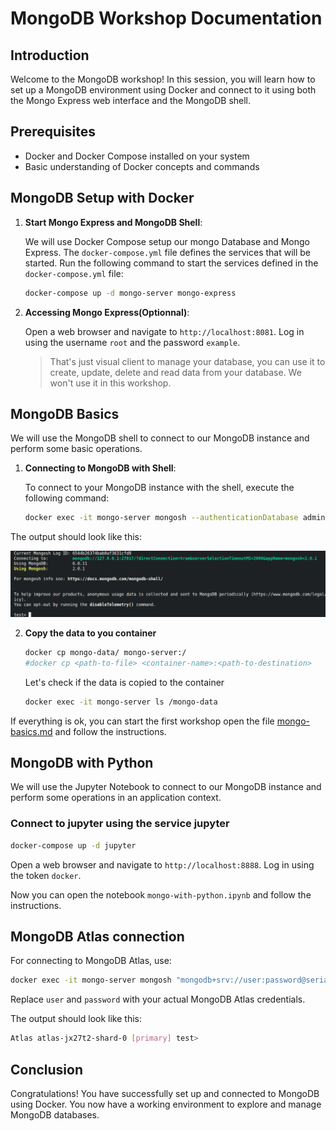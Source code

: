 # MongoDB Workshop Documentation

## Introduction

Welcome to the MongoDB workshop! In this session, you will learn how to set up a MongoDB environment using Docker and connect to it using both the Mongo Express web interface and the MongoDB shell.

## Prerequisites

- Docker and Docker Compose installed on your system
- Basic understanding of Docker concepts and commands

## MongoDB Setup with Docker

1. **Start Mongo Express and MongoDB Shell**:

   We will use Docker Compose setup our mongo Database and Mongo Express. The `docker-compose.yml` file defines the services that will be started. Run the following command to start the services defined in the `docker-compose.yml` file:

   ```sh
   docker-compose up -d mongo-server mongo-express
   ```

2. **Accessing Mongo Express(Optionnal)**:

   Open a web browser and navigate to `http://localhost:8081`. Log in using the username `root` and the password `example`.
   > That's just visual client to manage your database, you can use it to create, update, delete and read data from your database. We won't use it in this workshop.
## MongoDB Basics

We will use the MongoDB shell to connect to our MongoDB instance and perform some basic operations.

1. **Connecting to MongoDB with Shell**:

   To connect to your MongoDB instance with the shell, execute the following command:

   ```sh
   docker exec -it mongo-server mongosh --authenticationDatabase admin -u root -p example
   ```

The output should look like this:

   ![Alt text](mongo-data/output-shell.png) 


2. **Copy the data to you container**

   ```sh
   docker cp mongo-data/ mongo-server:/
   #docker cp <path-to-file> <container-name>:<path-to-destination>
   ```
   Let's check if the data is copied to the container
   ```sh
   docker exec -it mongo-server ls /mongo-data
   ```

If everything is ok, you can start the first workshop open the file [mongo-basics.md](mongo-basics.md) and follow the instructions.

## MongoDB with Python

We will use the Jupyter Notebook to connect to our MongoDB instance and perform some operations in an application context.

### Connect to jupyter using the service jupyter
```sh
docker-compose up -d jupyter
``` 
Open a web browser and navigate to `http://localhost:8888`. Log in using the token `docker`.

Now you can open the notebook `mongo-with-python.ipynb` and follow the instructions.

## MongoDB Atlas connection
   For connecting to MongoDB Atlas, use:

   ```sh
   docker exec -it mongo-server mongosh "mongodb+srv://user:password@serial-techos.hxiqgqy.mongodb.net/"
   ```

   Replace `user` and `password` with your actual MongoDB Atlas credentials.
   
The output should look like this:
   
   ```sh
   Atlas atlas-jx27t2-shard-0 [primary] test>
   ```
## Conclusion

Congratulations! You have successfully set up and connected to MongoDB using Docker. You now have a working environment to explore and manage MongoDB databases.
